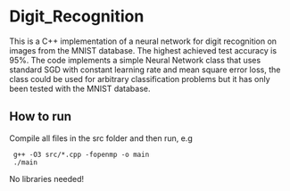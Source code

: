 # Digit_Recognition

This is a C++ implementation of a neural network for digit recognition on images from the MNIST database. The highest achieved test accuracy is 95%.
The code implements a simple Neural Network class that uses standard SGD with constant learning rate and mean square error loss, the class could be used for arbitrary classification problems but it has only been tested with the MNIST database.

## How to run
Compile all files in the src folder and then run, e.g
```
 g++ -O3 src/*.cpp -fopenmp -o main
 ./main
```
No libraries needed!
